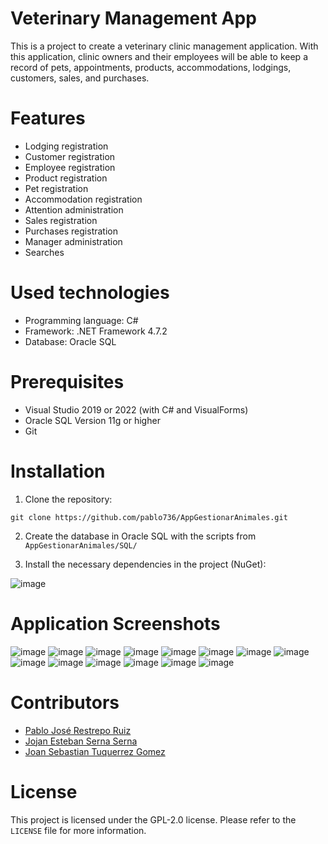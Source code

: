 # Veterinary Management App
This is a project to create a veterinary clinic management application. With this application, clinic owners and their employees will be able to keep a record of pets, appointments, products, accommodations, lodgings, customers, sales, and purchases.

# Features
* Lodging registration
* Customer registration
* Employee registration
* Product registration
* Pet registration
* Accommodation registration
* Attention administration
* Sales registration
* Purchases registration
* Manager administration
* Searches

# Used technologies
* Programming language: C#
* Framework: .NET Framework 4.7.2
* Database: Oracle SQL

# Prerequisites
* Visual Studio 2019 or 2022 (with C# and VisualForms)
* Oracle SQL Version 11g or higher
* Git

# Installation
1. Clone the repository:
```
git clone https://github.com/pablo736/AppGestionarAnimales.git
```
2. Create the database in Oracle SQL with the scripts from `AppGestionarAnimales/SQL/`

3. Install the necessary dependencies in the project (NuGet):

![image](https://user-images.githubusercontent.com/67757313/216800212-122a98bc-b220-4609-8882-76ad9c616bf1.png)

# Application Screenshots
![image](https://user-images.githubusercontent.com/67757313/216801303-146dca4a-ebdc-4c36-8168-ed7d81d2df02.png)
![image](https://user-images.githubusercontent.com/67757313/216801315-0068de7c-7f9f-4043-8417-545ff167576b.png)
![image](https://user-images.githubusercontent.com/67757313/216801321-f0440aea-b7fb-4c9c-be2f-dbf577269da2.png)
![image](https://user-images.githubusercontent.com/67757313/216801330-f2f4a185-c3fc-4403-81a3-ffd5596d4774.png)
![image](https://user-images.githubusercontent.com/67757313/216801334-225001c6-6b62-4d9c-b37b-7d77b6bac6f9.png)
![image](https://user-images.githubusercontent.com/67757313/216801341-66b1e8ee-1c17-4ce0-800b-c6edaae2baeb.png)
![image](https://user-images.githubusercontent.com/67757313/216801354-03bc38da-5298-4bee-b742-de96be21b661.png)
![image](https://user-images.githubusercontent.com/67757313/216801368-f06bce3b-0cb0-4390-9894-571513ea373c.png)
![image](https://user-images.githubusercontent.com/67757313/216801383-a160fc84-f11b-4844-9ca4-d00b05ef68dc.png)
![image](https://user-images.githubusercontent.com/67757313/216801392-42db4604-bd3c-4ca9-be6f-33166d6a23c8.png)
![image](https://user-images.githubusercontent.com/67757313/216801402-ac8ab08f-db90-470f-af96-9d9c2bb3e6e2.png)
![image](https://user-images.githubusercontent.com/67757313/216801413-4fab8a2f-087d-48a5-a661-a940f73c95f6.png)
![image](https://user-images.githubusercontent.com/67757313/216801423-672c418c-bbf4-4393-a79d-d1b93972a8cb.png)
![image](https://user-images.githubusercontent.com/67757313/216801283-d099c418-1e96-4671-8499-06e2f7afdc08.png)

# Contributors
* [Pablo José Restrepo Ruiz](https://github.com/Pablo736)
* [Jojan Esteban Serna Serna](https://github.com/Jojan-Esteban-Serna)
* [Joan Sebastian Tuquerrez Gomez](https://github.com/SebastianTuquerrezG)

# License
This project is licensed under the GPL-2.0 license. Please refer to the `LICENSE` file for more information.
